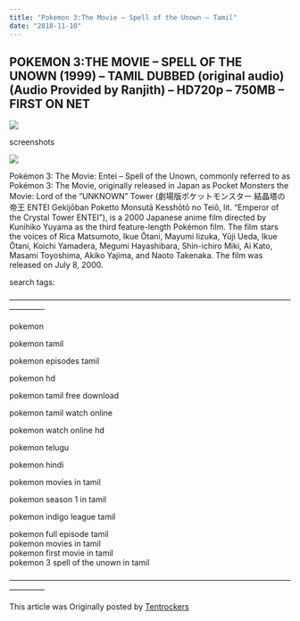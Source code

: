 ```yaml
---
title: "Pokemon 3:The Movie – Spell of the Unown – Tamil"
date: "2018-11-10"
---
```


## POKEMON 3:THE MOVIE – SPELL OF THE UNOWN (1999) – TAMIL DUBBED (original audio) (Audio Provided by Ranjith) – HD720p – 750MB – FIRST ON NET

[![](https://1.bp.blogspot.com/-Vg5GrTtv2Gw/W-cApVA-opI/AAAAAAAAAXU/xysHd7_v2Xc2kvFAbAfeEJMudsZuBxPqACLcBGAs/s320/Pokemon_3_The_Movie.jpg)](https://1.bp.blogspot.com/-Vg5GrTtv2Gw/W-cApVA-opI/AAAAAAAAAXU/xysHd7_v2Xc2kvFAbAfeEJMudsZuBxPqACLcBGAs/s1600/Pokemon_3_The_Movie.jpg)

  
screenshots

[![](https://3.bp.blogspot.com/-UycMebQKWRo/W-cXfEwt4zI/AAAAAAAAAXg/uSkeYbKdhdIr-c9CsogN3HUtnYeHRgknQCLcBGAs/s320/pokemon%2Bmovie%2B3.mp4_splash.jpg)](https://3.bp.blogspot.com/-UycMebQKWRo/W-cXfEwt4zI/AAAAAAAAAXg/uSkeYbKdhdIr-c9CsogN3HUtnYeHRgknQCLcBGAs/s1600/pokemon%2Bmovie%2B3.mp4_splash.jpg)

Pokémon 3: The Movie: Entei – Spell of the Unown, commonly referred to as Pokémon 3: The Movie, originally released in Japan as Pocket Monsters the Movie: Lord of the “UNKNOWN” Tower (劇場版ポケットモンスター 結晶塔の帝王 ENTEI Gekijōban Poketto Monsutā Kesshōtō no Teiō, lit. “Emperor of the Crystal Tower ENTEI”), is a 2000 Japanese anime film directed by Kunihiko Yuyama as the third feature-length Pokémon film. The film stars the voices of Rica Matsumoto, Ikue Ōtani, Mayumi Iizuka, Yūji Ueda, Ikue Ōtani, Koichi Yamadera, Megumi Hayashibara, Shin-ichiro Miki, Ai Kato, Masami Toyoshima, Akiko Yajima, and Naoto Takenaka. The film was released on July 8, 2000.

  

search tags:

————————————————————————————————————————–

pokemon

pokemon tamil

pokemon episodes tamil

pokemon hd

pokemon tamil free download

pokemon tamil watch online

pokemon watch online hd

pokemon telugu

pokemon hindi

pokemon movies in tamil

pokemon season 1 in tamil

pokemon indigo league tamil

pokemon full episode tamil  
pokemon movies in tamil  
pokemon first movie in tamil  
pokemon 3 spell of the unown in tamil  
  
————————————————————————————————————————–

This article was Originally posted by [Tentrockers](https://tentrockers.blogspot.com/)
